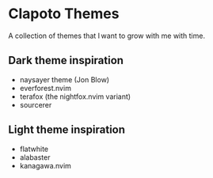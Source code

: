 # Clapoto Themes

A collection of themes that I want to grow with me with time.

## Dark theme inspiration
- naysayer theme (Jon Blow)
- everforest.nvim
- terafox (the nightfox.nvim variant)
- sourcerer

## Light theme inspiration
- flatwhite
- alabaster
- kanagawa.nvim
